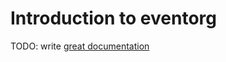 # Introduction to eventorg

TODO: write [great documentation](http://jacobian.org/writing/what-to-write/)
